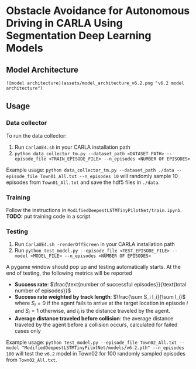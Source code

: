# Obstacle Avoidance for Autonomous Driving in CARLA Using Segmentation Deep Learning Models

## Model Architecture
```
![model architecture](assets/model_architecture_v6.2.png "v6.2 model architecture")
```
## Usage
### Data collector
To run the data collector: 
1. Run `CarlaUE4.sh` in your CARLA installation path
2. `python data_collector_tm.py --dataset_path <DATASET_PATH> --episode_file <TRAIN_EPISODE_FILE> --n_episodes <NUMBER OF EPISODES>`

Example usage:
`python data_collector_tm.py --dataset_path ./data --episode_file Town01_All.txt --n_episodes 10`
will randomly sample 10 episodes from `Town01_All.txt` and save the hdf5 files in `./data`.

### Training
Follow the instructions in `ModifiedDeepestLSTMTinyPilotNet/train.ipynb`.
**TODO:** put training code in a script

### Testing

 1. Run `CarlaUE4.sh -renderOffScreen` in your CARLA installation path
2. Run `python test_model.py --episode_file <TEST_EPISODE_FILE> --model <MODEL_FILE> --n_episodes <NUMBER OF EPISODES>`

 
 A pygame window should pop up and testing automatically starts. At the end of testing, the following metrics will be reported
 - **Success rate**: $\frac{\text{number of successful episodes}}{\text{total number of episodes}}$
 - **Success rate weighted by track length**: $\frac{\sum S_i l_i}{\sum l_i}$ where $S_i = 0$ if the agent fails to arrive at the target location in episode $i$ and $S_i = 1$ otherwise, and $l_i$ is the distance traveled by the agent.
 - **Average distance traveled before collision**: the average distance traveled by the agent before a collision occurs, calculated for failed cases only

Example usage:
`python test_model.py --episode_file Town02_All.txt --model "ModifiedDeepestLSTMTinyPilotNet/models/v6.2.pth" --n_episodes 100` will test the `v6.2` model in Town02 for 100 randomly sampled episodes from `Town02_All.txt`.
